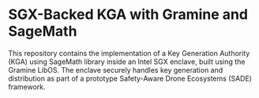 # SGX-Backed KGA with Gramine and SageMath
This repository contains the implementation of a Key Generation Authority (KGA) using SageMath library inside an Intel SGX enclave, built using the Gramine LibOS. 
The enclave securely handles key generation and distribution as part of a prototype Safety-Aware Drone Ecosystems (SADE) framework.

